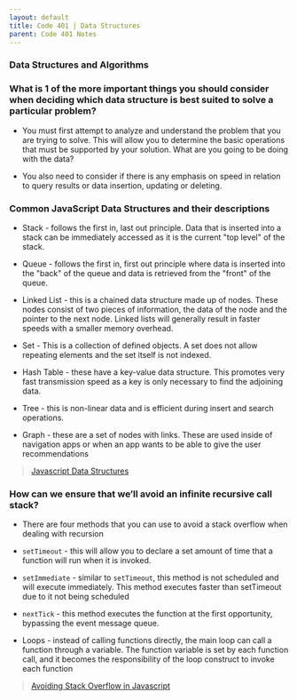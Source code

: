 ```yaml
---
layout: default
title: Code 401 | Data Structures
parent: Code 401 Notes
---
```


### Data Structures and Algorithms

### What is 1 of the more important things you should consider when deciding which data structure is best suited to solve a particular problem?

* You must first attempt to analyze and understand the problem that you are trying to solve. This will allow you to determine the basic operations that must be supported by your solution. What are you going to be doing with the data?

* You also need to consider if there is any emphasis on speed in relation to query results or data insertion, updating or deleting.

### Common JavaScript Data Structures and their descriptions

* Stack - follows the first in, last out principle. Data that is inserted into a stack can be immediately accessed as it is the current "top level" of the stack.

* Queue - follows the first in, first out principle where data is inserted into the "back" of the queue and data is retrieved from the "front" of the queue.

* Linked List - this is a chained data structure made up of nodes. These nodes consist of two pieces of information, the data of the node and the pointer to the next node. Linked lists will generally result in faster speeds with a smaller memory overhead.

* Set - This is a collection of defined objects. A set does not allow repeating elements and the set itself is not indexed.

* Hash Table - these have a key-value data structure. This promotes very fast transmission speed as a key is only necessary to find the adjoining data.

* Tree - this is non-linear data and is efficient during insert and search operations.

* Graph - these are a set of nodes with links. These are used inside of navigation apps or when an app wants to be able to give the user recommendations

> [Javascript Data Structures](https://builtin.com/software-engineering-perspectives/javascript-data-structures)

### How can we ensure that we’ll avoid an infinite recursive call stack?

* There are four methods that you can use to avoid a stack overflow when dealing with recursion

* `setTimeout` - this will allow you to declare a set amount of time that a function will run when it is invoked.

* `setImmediate` - similar to `setTimeout`, this method is not scheduled and will execute immediately. This method executes faster than setTimeout due to it not being scheduled

* `nextTick` - this method executes the function at the first opportunity, bypassing the event message queue.

* Loops - instead of calling functions directly, the main loop can call a function through a variable. The function variable is set by each function call, and it becomes the responsibility of the loop construct to invoke each function

> [Avoiding Stack Overflow in Javascript](https://levelup.gitconnected.com/the-call-stack-is-not-an-infinite-resource-d530df0041bc)
